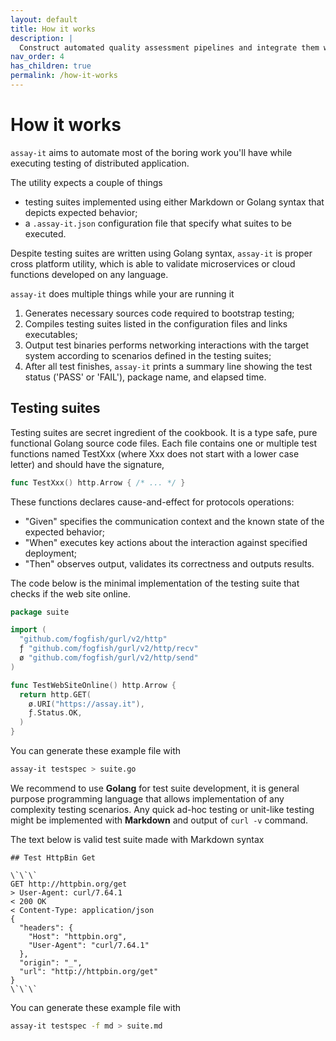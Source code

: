 ```yaml
---
layout: default
title: How it works
description: |
  Construct automated quality assessment pipelines and integrate them with various service, providers and tools.
nav_order: 4
has_children: true
permalink: /how-it-works
---
```


# How it works

`assay-it` aims to automate most of the boring work you'll have while executing testing of distributed application. 

The utility expects a couple of things
* testing suites implemented using either Markdown or Golang syntax that depicts expected behavior;
* a `.assay-it.json` configuration file that specify what suites to be executed.

Despite testing suites are written using Golang syntax, `assay-it` is proper cross platform utility, which is able to validate microservices or cloud functions developed on any language. 

`assay-it` does multiple things while your are running it
1. Generates necessary sources code required to bootstrap testing;
2. Compiles testing suites listed in the configuration files and links executables;
3. Output test binaries performs networking interactions with the target system according to scenarios defined in the testing suites;
4. After all test finishes, `assay-it` prints a summary line showing the test status ('PASS' or 'FAIL'), package name, and elapsed time.


## Testing suites

Testing suites are secret ingredient of the cookbook. It is a type safe, pure functional Golang source code files. Each file contains one or multiple test functions named TestXxx (where Xxx does not start with a lower case letter) and should have the signature,

```go
func TestXxx() http.Arrow { /* ... */ } 
```

These functions declares cause-and-effect for protocols operations:
* "Given" specifies the communication context and the known state of
the expected behavior;
* "When" executes key actions about the interaction against
specified deployment;
* "Then" observes output, validates its correctness and outputs results.

The code below is the minimal implementation of the testing suite that checks if the web site online.

```go
package suite

import (
  "github.com/fogfish/gurl/v2/http"
  ƒ "github.com/fogfish/gurl/v2/http/recv"
  ø "github.com/fogfish/gurl/v2/http/send"
)

func TestWebSiteOnline() http.Arrow {
  return http.GET(
    ø.URI("https://assay.it"),
    ƒ.Status.OK,
  )
}
```

You can generate these example file with 

```bash
assay-it testspec > suite.go
```

We recommend to use **Golang** for test suite development, it is general purpose programming language that allows implementation of any complexity testing scenarios. Any quick ad-hoc testing or unit-like testing might be implemented with **Markdown** and output of `curl -v` command.


The text below is valid test suite made with Markdown syntax

```
## Test HttpBin Get

\`\`\`
GET http://httpbin.org/get
> User-Agent: curl/7.64.1
< 200 OK
< Content-Type: application/json
{
  "headers": {
    "Host": "httpbin.org",
    "User-Agent": "curl/7.64.1"
  },
  "origin": "_",
  "url": "http://httpbin.org/get"
}
\`\`\`
```

You can generate these example file with 

```bash
assay-it testspec -f md > suite.md
```
